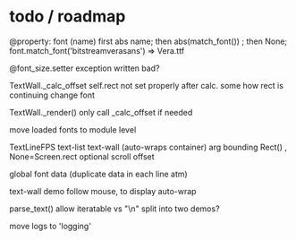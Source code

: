 todo / roadmap
============

@property:
    font (name)
    	first abs name; then abs(match_font()) ; then None;
        font.match_font('bitstreamverasans') => Vera.ttf

@font_size.setter
	exception written bad?

TextWall._calc_offset
	self.rect not set properly after calc. some how rect is continuing
change font

TextWall._render() 
	only call _calc_offset if needed

move loaded fonts to module level

TextLineFPS
text-list
text-wall (auto-wraps container)
	arg bounding Rect() , None=Screen.rect
		optional scroll offset

global font data (duplicate data in each line atm)

text-wall demo follow mouse, to display auto-wrap

parse_text() allow iteratable vs "\n"
split into two demos?

move logs to 'logging'
